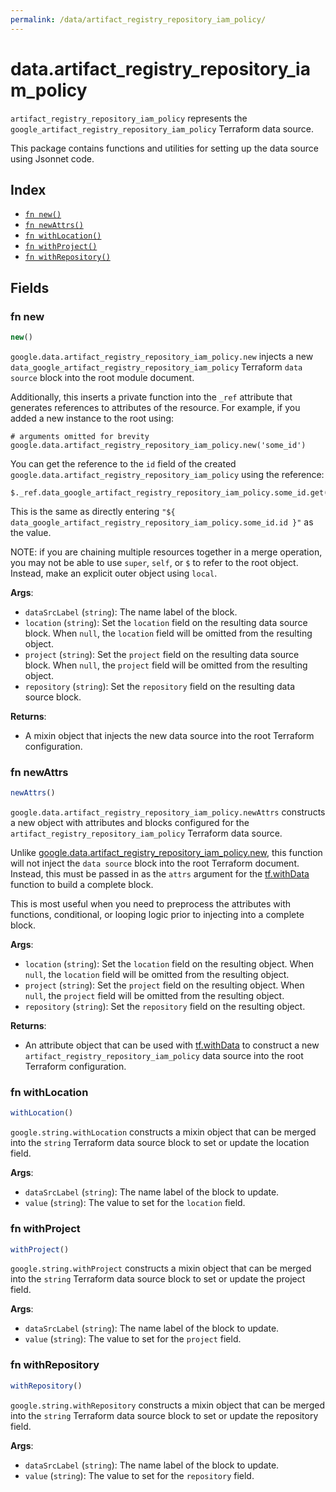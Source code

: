 ```yaml
---
permalink: /data/artifact_registry_repository_iam_policy/
---
```


# data.artifact_registry_repository_iam_policy

`artifact_registry_repository_iam_policy` represents the `google_artifact_registry_repository_iam_policy` Terraform data source.



This package contains functions and utilities for setting up the data source using Jsonnet code.


## Index

* [`fn new()`](#fn-new)
* [`fn newAttrs()`](#fn-newattrs)
* [`fn withLocation()`](#fn-withlocation)
* [`fn withProject()`](#fn-withproject)
* [`fn withRepository()`](#fn-withrepository)

## Fields

### fn new

```ts
new()
```


`google.data.artifact_registry_repository_iam_policy.new` injects a new `data_google_artifact_registry_repository_iam_policy` Terraform `data source`
block into the root module document.

Additionally, this inserts a private function into the `_ref` attribute that generates references to attributes of the
resource. For example, if you added a new instance to the root using:

    # arguments omitted for brevity
    google.data.artifact_registry_repository_iam_policy.new('some_id')

You can get the reference to the `id` field of the created `google.data.artifact_registry_repository_iam_policy` using the reference:

    $._ref.data_google_artifact_registry_repository_iam_policy.some_id.get('id')

This is the same as directly entering `"${ data_google_artifact_registry_repository_iam_policy.some_id.id }"` as the value.

NOTE: if you are chaining multiple resources together in a merge operation, you may not be able to use `super`, `self`,
or `$` to refer to the root object. Instead, make an explicit outer object using `local`.

**Args**:
  - `dataSrcLabel` (`string`): The name label of the block.
  - `location` (`string`): Set the `location` field on the resulting data source block. When `null`, the `location` field will be omitted from the resulting object.
  - `project` (`string`): Set the `project` field on the resulting data source block. When `null`, the `project` field will be omitted from the resulting object.
  - `repository` (`string`): Set the `repository` field on the resulting data source block.

**Returns**:
- A mixin object that injects the new data source into the root Terraform configuration.


### fn newAttrs

```ts
newAttrs()
```


`google.data.artifact_registry_repository_iam_policy.newAttrs` constructs a new object with attributes and blocks configured for the `artifact_registry_repository_iam_policy`
Terraform data source.

Unlike [google.data.artifact_registry_repository_iam_policy.new](#fn-new), this function will not inject the `data source`
block into the root Terraform document. Instead, this must be passed in as the `attrs` argument for the
[tf.withData](https://github.com/tf-libsonnet/core/tree/main/docs#fn-withdata) function to build a complete block.

This is most useful when you need to preprocess the attributes with functions, conditional, or looping logic prior to
injecting into a complete block.

**Args**:
  - `location` (`string`): Set the `location` field on the resulting object. When `null`, the `location` field will be omitted from the resulting object.
  - `project` (`string`): Set the `project` field on the resulting object. When `null`, the `project` field will be omitted from the resulting object.
  - `repository` (`string`): Set the `repository` field on the resulting object.

**Returns**:
  - An attribute object that can be used with [tf.withData](https://github.com/tf-libsonnet/core/tree/main/docs#fn-withdata) to construct a new `artifact_registry_repository_iam_policy` data source into the root Terraform configuration.


### fn withLocation

```ts
withLocation()
```

`google.string.withLocation` constructs a mixin object that can be merged into the `string`
Terraform data source block to set or update the location field.



**Args**:
  - `dataSrcLabel` (`string`): The name label of the block to update.
  - `value` (`string`): The value to set for the `location` field.


### fn withProject

```ts
withProject()
```

`google.string.withProject` constructs a mixin object that can be merged into the `string`
Terraform data source block to set or update the project field.



**Args**:
  - `dataSrcLabel` (`string`): The name label of the block to update.
  - `value` (`string`): The value to set for the `project` field.


### fn withRepository

```ts
withRepository()
```

`google.string.withRepository` constructs a mixin object that can be merged into the `string`
Terraform data source block to set or update the repository field.



**Args**:
  - `dataSrcLabel` (`string`): The name label of the block to update.
  - `value` (`string`): The value to set for the `repository` field.
